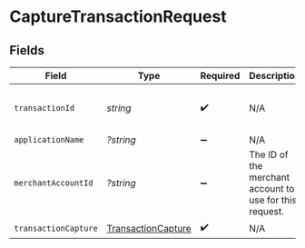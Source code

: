 # CaptureTransactionRequest


## Fields

| Field                                                   | Type                                                    | Required                                                | Description                                             | Example                                                 |
| ------------------------------------------------------- | ------------------------------------------------------- | ------------------------------------------------------- | ------------------------------------------------------- | ------------------------------------------------------- |
| `transactionId`                                         | *string*                                                | :heavy_check_mark:                                      | N/A                                                     | 7099948d-7286-47e4-aad8-b68f7eb44591                    |
| `applicationName`                                       | *?string*                                               | :heavy_minus_sign:                                      | N/A                                                     |                                                         |
| `merchantAccountId`                                     | *?string*                                               | :heavy_minus_sign:                                      | The ID of the merchant account to use for this request. | default                                                 |
| `transactionCapture`                                    | [TransactionCapture](./TransactionCapture.md)           | :heavy_check_mark:                                      | N/A                                                     |                                                         |